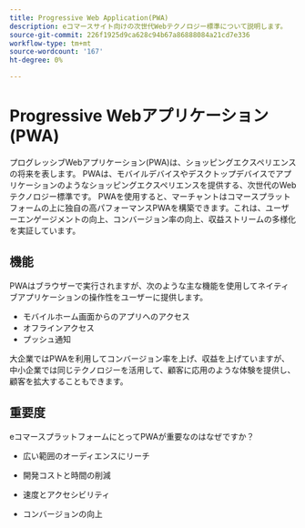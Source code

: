 ```yaml
---
title: Progressive Web Application(PWA)
description: eコマースサイト向けの次世代Webテクノロジー標準について説明します。
source-git-commit: 226f1925d9ca628c94b67a86888084a21cd7e336
workflow-type: tm+mt
source-wordcount: '167'
ht-degree: 0%

---
```



# Progressive Webアプリケーション(PWA)

プログレッシブWebアプリケーション(PWA)は、ショッピングエクスペリエンスの将来を表します。 PWAは、モバイルデバイスやデスクトップデバイスでアプリケーションのようなショッピングエクスペリエンスを提供する、次世代のWebテクノロジー標準です。 PWAを使用すると、マーチャントはコマースプラットフォームの上に独自の高パフォーマンスPWAを構築できます。これは、ユーザーエンゲージメントの向上、コンバージョン率の向上、収益ストリームの多様化を実証しています。

## 機能

PWAはブラウザーで実行されますが、次のような主な機能を使用してネイティブアプリケーションの操作性をユーザーに提供します。

- モバイルホーム画面からのアプリへのアクセス
- オフラインアクセス
- プッシュ通知

大企業ではPWAを利用してコンバージョン率を上げ、収益を上げていますが、中小企業では同じテクノロジーを活用して、顧客に応用のような体験を提供し、顧客を拡大することもできます。

## 重要度

eコマースプラットフォームにとってPWAが重要なのはなぜですか？

- 広い範囲のオーディエンスにリーチ

- 開発コストと時間の削減

- 速度とアクセシビリティ

- コンバージョンの向上
